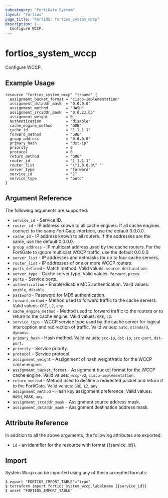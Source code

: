 ```yaml
---
subcategory: "FortiGate System"
layout: "fortios"
page_title: "FortiOS: fortios_system_wccp"
description: |-
  Configure WCCP.
---
```


# fortios_system_wccp
Configure WCCP.

## Example Usage

```hcl
resource "fortios_system_wccp" "trname" {
  assignment_bucket_format = "cisco-implementation"
  assignment_dstaddr_mask  = "0.0.0.0"
  assignment_method        = "HASH"
  assignment_srcaddr_mask  = "0.0.23.65"
  assignment_weight        = 0
  authentication           = "disable"
  cache_engine_method      = "GRE"
  cache_id                 = "1.1.1.1"
  forward_method           = "GRE"
  group_address            = "0.0.0.0"
  primary_hash             = "dst-ip"
  priority                 = 0
  protocol                 = 0
  return_method            = "GRE"
  router_id                = "1.1.1.1"
  router_list              = "\"1.0.0.0\" "
  server_type              = "forward"
  service_id               = "1"
  service_type             = "auto"
}
```

## Argument Reference

The following arguments are supported:

* `service_id` - Service ID.
* `router_id` - IP address known to all cache engines. If all cache engines connect to the same FortiGate interface, use the default 0.0.0.0.
* `cache_id` - IP address known to all routers. If the addresses are the same, use the default 0.0.0.0.
* `group_address` - IP multicast address used by the cache routers. For the FortiGate to ignore multicast WCCP traffic, use the default 0.0.0.0.
* `server_list` - IP addresses and netmasks for up to four cache servers.
* `router_list` - IP addresses of one or more WCCP routers.
* `ports_defined` - Match method. Valid values: `source`, `destination`.
* `server_type` - Cache server type. Valid values: `forward`, `proxy`.
* `ports` - Service ports.
* `authentication` - Enable/disable MD5 authentication. Valid values: `enable`, `disable`.
* `password` - Password for MD5 authentication.
* `forward_method` - Method used to forward traffic to the cache servers. Valid values: `GRE`, `L2`, `any`.
* `cache_engine_method` - Method used to forward traffic to the routers or to return to the cache engine. Valid values: `GRE`, `L2`.
* `service_type` - WCCP service type used by the cache server for logical interception and redirection of traffic. Valid values: `auto`, `standard`, `dynamic`.
* `primary_hash` - Hash method. Valid values: `src-ip`, `dst-ip`, `src-port`, `dst-port`.
* `priority` - Service priority.
* `protocol` - Service protocol.
* `assignment_weight` - Assignment of hash weight/ratio for the WCCP cache engine.
* `assignment_bucket_format` - Assignment bucket format for the WCCP cache engine. Valid values: `wccp-v2`, `cisco-implementation`.
* `return_method` -  Method used to decline a redirected packet and return it to the FortiGate. Valid values: `GRE`, `L2`, `any`.
* `assignment_method` - Hash key assignment preference. Valid values: `HASH`, `MASK`, `any`.
* `assignment_srcaddr_mask` - Assignment source address mask.
* `assignment_dstaddr_mask` - Assignment destination address mask.


## Attribute Reference

In addition to all the above arguments, the following attributes are exported:
* `id` - an identifier for the resource with format {{service_id}}.

## Import

System Wccp can be imported using any of these accepted formats:
```
$ export "FORTIOS_IMPORT_TABLE"="true"
$ terraform import fortios_system_wccp.labelname {{service_id}}
$ unset "FORTIOS_IMPORT_TABLE"
```
